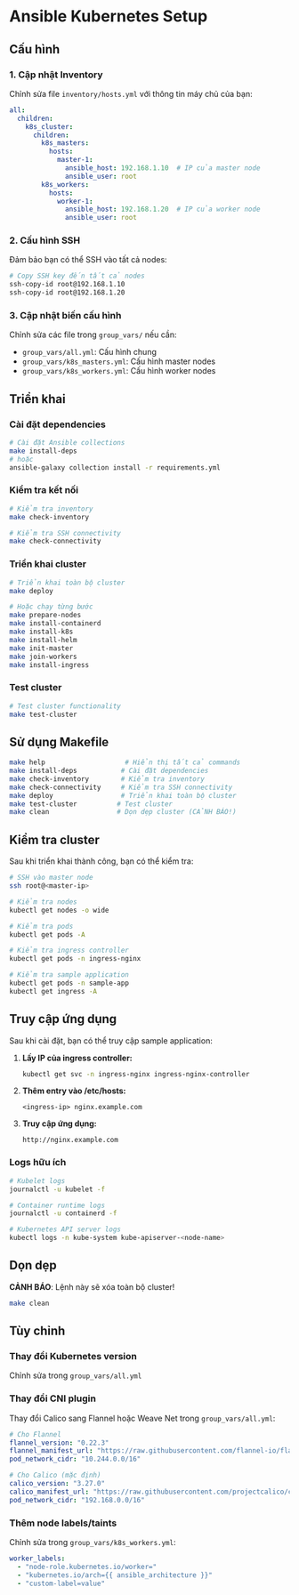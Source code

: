 # Ansible Kubernetes Setup

## Cấu hình

### 1. Cập nhật Inventory

Chỉnh sửa file `inventory/hosts.yml` với thông tin máy chủ của bạn:

```yaml
all:
  children:
    k8s_cluster:
      children:
        k8s_masters:
          hosts:
            master-1:
              ansible_host: 192.168.1.10  # IP của master node
              ansible_user: root
        k8s_workers:
          hosts:
            worker-1:
              ansible_host: 192.168.1.20  # IP của worker node
              ansible_user: root
```

### 2. Cấu hình SSH

Đảm bảo bạn có thể SSH vào tất cả nodes:

```bash
# Copy SSH key đến tất cả nodes
ssh-copy-id root@192.168.1.10
ssh-copy-id root@192.168.1.20
```

### 3. Cập nhật biến cấu hình

Chỉnh sửa các file trong `group_vars/` nếu cần:

- `group_vars/all.yml`: Cấu hình chung
- `group_vars/k8s_masters.yml`: Cấu hình master nodes
- `group_vars/k8s_workers.yml`: Cấu hình worker nodes

## Triển khai

### Cài đặt dependencies

```bash
# Cài đặt Ansible collections
make install-deps
# hoặc
ansible-galaxy collection install -r requirements.yml
```

### Kiểm tra kết nối

```bash
# Kiểm tra inventory
make check-inventory

# Kiểm tra SSH connectivity
make check-connectivity
```

### Triển khai cluster

```bash
# Triển khai toàn bộ cluster
make deploy

# Hoặc chạy từng bước
make prepare-nodes
make install-containerd
make install-k8s
make install-helm
make init-master
make join-workers
make install-ingress
```

### Test cluster

```bash
# Test cluster functionality
make test-cluster
```

## Sử dụng Makefile

```bash
make help                    # Hiển thị tất cả commands
make install-deps           # Cài đặt dependencies
make check-inventory        # Kiểm tra inventory
make check-connectivity     # Kiểm tra SSH connectivity
make deploy                 # Triển khai toàn bộ cluster
make test-cluster          # Test cluster
make clean                 # Dọn dẹp cluster (CẢNH BÁO!)
```

## Kiểm tra cluster

Sau khi triển khai thành công, bạn có thể kiểm tra:

```bash
# SSH vào master node
ssh root@<master-ip>

# Kiểm tra nodes
kubectl get nodes -o wide

# Kiểm tra pods
kubectl get pods -A

# Kiểm tra ingress controller
kubectl get pods -n ingress-nginx

# Kiểm tra sample application
kubectl get pods -n sample-app
kubectl get ingress -A
```

## Truy cập ứng dụng

Sau khi cài đặt, bạn có thể truy cập sample application:

1. **Lấy IP của ingress controller:**
   ```bash
   kubectl get svc -n ingress-nginx ingress-nginx-controller
   ```

2. **Thêm entry vào /etc/hosts:**
   ```
   <ingress-ip> nginx.example.com
   ```

3. **Truy cập ứng dụng:**
   ```
   http://nginx.example.com
   ```

### Logs hữu ích

```bash
# Kubelet logs
journalctl -u kubelet -f

# Container runtime logs
journalctl -u containerd -f

# Kubernetes API server logs
kubectl logs -n kube-system kube-apiserver-<node-name>
```

## Dọn dẹp

**CẢNH BÁO**: Lệnh này sẽ xóa toàn bộ cluster!

```bash
make clean
```

## Tùy chỉnh

### Thay đổi Kubernetes version

Chỉnh sửa trong `group_vars/all.yml`

### Thay đổi CNI plugin

Thay đổi Calico sang Flannel hoặc Weave Net trong `group_vars/all.yml`:

```yaml
# Cho Flannel
flannel_version: "0.22.3"
flannel_manifest_url: "https://raw.githubusercontent.com/flannel-io/flannel/v{{ flannel_version }}/Documentation/kube-flannel.yml"
pod_network_cidr: "10.244.0.0/16"

# Cho Calico (mặc định)
calico_version: "3.27.0"
calico_manifest_url: "https://raw.githubusercontent.com/projectcalico/calico/v{{ calico_version }}/manifests/calico.yaml"
pod_network_cidr: "192.168.0.0/16"
```

### Thêm node labels/taints

Chỉnh sửa trong `group_vars/k8s_workers.yml`:

```yaml
worker_labels:
  - "node-role.kubernetes.io/worker="
  - "kubernetes.io/arch={{ ansible_architecture }}"
  - "custom-label=value"
```